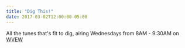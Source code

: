 ```yaml
---
title: "Dig This!"
date: 2017-03-02T12:00:00-05:00
---
```


All the tunes that's fit to dig, airing Wednesdays from 8AM - 9:30AM on [WVEW](https://www.wvew.org)
